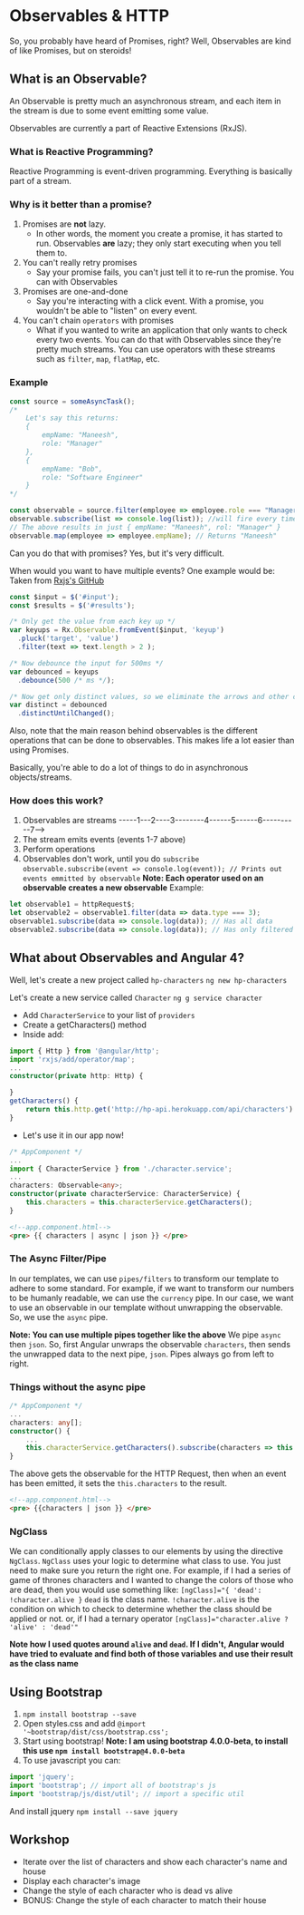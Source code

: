 # Observables & HTTP
So, you probably have heard of Promises, right? Well, Observables are kind of like Promises, but on steroids!

## What is an Observable?
An Observable is pretty much an asynchronous stream, and each item in the stream is due to some event emitting some value.

Observables are currently a part of Reactive Extensions (RxJS).

### What is Reactive Programming?
Reactive Programming is event-driven programming. Everything is basically part of a stream.

### Why is it better than a promise?
1. Promises are **not** lazy.
    * In other words, the moment you create a promise, it has started to run. Observables **are** lazy; they only start executing when you tell them to.
2. You can't really retry promises
    * Say your promise fails, you can't just tell it to re-run the promise. You can with Observables
3. Promises are one-and-done
    * Say you're interacting with a click event. With a promise, you wouldn't be able to "listen" on every event.
4. You can't chain `operators` with promises
    * What if you wanted to write an application that only wants to check every two events. You can do that with Observables since they're pretty much streams. You can use operators with these streams such as `filter`, `map`, `flatMap`, etc.

### Example
```typescript
const source = someAsyncTask(); 
/* 
    Let's say this returns:
    {
        empName: "Maneesh",
        role: "Manager"
    },
    {
        empName: "Bob",
        role: "Software Engineer"
    }
*/

const observable = source.filter(employee => employee.role === "Manager");
observable.subscribe(list => console.log(list)); //will fire every time an event goes off.
// The above results in just { empName: "Maneesh", rol: "Manager" }
observable.map(employee => employee.empName); // Returns "Maneesh"
```

Can you do that with promises? Yes, but it's very difficult. 

When would you want to have multiple events? One example would be:
Taken from [Rxjs's GitHub](https://github.com/Reactive-Extensions/RxJS)
```typescript
const $input = $('#input');
const $results = $('#results');

/* Only get the value from each key up */
var keyups = Rx.Observable.fromEvent($input, 'keyup')
  .pluck('target', 'value')
  .filter(text => text.length > 2 );

/* Now debounce the input for 500ms */
var debounced = keyups
  .debounce(500 /* ms */);

/* Now get only distinct values, so we eliminate the arrows and other control characters */
var distinct = debounced
  .distinctUntilChanged();
```

Also, note that the main reason behind observables is the different operations that can be done to observables. This makes life a lot easier than using Promises.

Basically, you're able to do a lot of things to do in asynchronous objects/streams.

### How does this work?
1. Observables are streams
-----1---2----3--------4------5------6----------7-->
2. The stream emits events (events 1-7 above)
3. Perform operations
4. Observables don't work, until you do `subscribe`
`observable.subscribe(event => console.log(event)); // Prints out events emmitted by observable`
**Note: Each operator used on an observable creates a new observable**
Example:
```typescript
let observable1 = httpRequest$;
let observable2 = observable1.filter(data => data.type === 3);
observable1.subscribe(data => console.log(data)); // Has all data
observable2.subscribe(data => console.log(data)); // Has only filtered data
```


## What about Observables and Angular 4?
Well, let's create a new project called `hp-characters`
`ng new hp-characters`

Let's create a new service called `Character`
`ng g service character`

* Add `CharacterService` to your list of `providers`
* Create a getCharacters() method
* Inside add:
```typescript
import { Http } from '@angular/http';
import 'rxjs/add/operator/map';
...
constructor(private http: Http) {

}
getCharacters() {
    return this.http.get('http://hp-api.herokuapp.com/api/characters').map(response => response.json()); // Map the payload of the observable to be the actual data
}
```
* Let's use it in our app now!
```typescript
/* AppComponent */
...
import { CharacterService } from './character.service';
...
characters: Observable<any>;
constructor(private characterService: CharacterService) {
    this.characters = this.characterService.getCharacters();
}
```
```html
<!--app.component.html-->
<pre> {{ characters | async | json }} </pre>
```

### The Async Filter/Pipe
In our templates, we can use `pipes/filters` to transform our template to adhere to some standard. For example, if we want to transform our
numbers to be humanly readable, we can use the `currency` pipe.
In our case, we want to use an observable in our template without unwrapping the observable. So, we use the `async` pipe.

**Note: You can use multiple pipes together like the above**
We pipe `async` then `json`. So, first Angular unwraps the observable `characters`, then sends the unwrapped data to the next pipe, `json`.
Pipes always go from left to right.

### Things without the async pipe
```typescript
/* AppComponent */
...
characters: any[];
constructor() {
    ...
    this.characterService.getCharacters().subscribe(characters => this.characters = characters);
}
```
The above gets the observable for the HTTP Request, then when an event has been emitted, it sets the `this.characters` to the result.

```html
<!--app.component.html-->
<pre> {{characters | json }} </pre>
```


### NgClass
We can conditionally apply classes to our elements by using the directive `NgClass`. `NgClass` uses your logic to determine what class to use. 
You just need to make sure you return the right one.
For example, if I had a series of game of thrones characters and I wanted to change the colors of those who are dead, then you would use something like:
`[ngClass]="{ 'dead': !character.alive }`
`dead` is the class name. `!character.alive` is the condition on which to check to determine whether the class should be applied or not.
or, if I had a ternary operator
`[ngClass]="character.alive ? 'alive' : 'dead'"`

**Note how I used quotes around `alive` and `dead`. If I didn't, Angular would have tried to evaluate and find both of those variables and use their result as the class name**


## Using Bootstrap
1. `npm install bootstrap --save`
2. Open styles.css and add `@import '~bootstrap/dist/css/bootstrap.css';`
3. Start using bootstrap!
**Note: I am using bootstrap 4.0.0-beta, to install this use `npm install bootstrap@4.0.0-beta`**
4. To use javascript you can:
```typescript
import 'jquery';
import 'bootstrap'; // import all of bootstrap's js
import 'bootstrap/js/dist/util'; // import a specific util
```
And install jquery `npm install --save jquery`

## Workshop
* Iterate over the list of characters and show each character's name and house
* Display each character's image
* Change the style of each character who is dead vs alive
* BONUS: Change the style of each character to match their house
